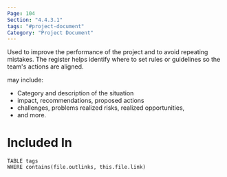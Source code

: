 ```yaml
---
Page: 104
Section: "4.4.3.1"
tags: "#project-document"
Category: "Project Document"
---
```


Used to improve the performance of the project and to avoid repeating mistakes. 
The register helps identify where to set rules or guidelines so the team's actions are aligned.

may include:
 * Category and description of the situation
 * impact, recommendations, proposed actions
 * challenges, problems realized risks, realized opportunities, 
 * and more.
# Included In
```dataview
TABLE tags
WHERE contains(file.outlinks, this.file.link)
```

 
 
 

